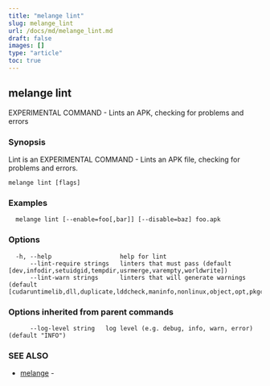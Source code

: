 ```yaml
---
title: "melange lint"
slug: melange_lint
url: /docs/md/melange_lint.md
draft: false
images: []
type: "article"
toc: true
---
```

## melange lint

EXPERIMENTAL COMMAND - Lints an APK, checking for problems and errors

### Synopsis

Lint is an EXPERIMENTAL COMMAND - Lints an APK file, checking for problems and errors.

```
melange lint [flags]
```

### Examples

```
  melange lint [--enable=foo[,bar]] [--disable=baz] foo.apk
```

### Options

```
  -h, --help                   help for lint
      --lint-require strings   linters that must pass (default [dev,infodir,setuidgid,tempdir,usrmerge,varempty,worldwrite])
      --lint-warn strings      linters that will generate warnings (default [cudaruntimelib,dll,duplicate,lddcheck,maninfo,nonlinux,object,opt,pkgconf,python/docs,python/multiple,python/test,sbom,srv,staticarchive,strip,unsupportedarch,usrlocal])
```

### Options inherited from parent commands

```
      --log-level string   log level (e.g. debug, info, warn, error) (default "INFO")
```

### SEE ALSO

* [melange](/docs/md/melange.md)	 - 

